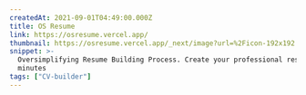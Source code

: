 ```yaml
---
createdAt: 2021-09-01T04:49:00.000Z
title: OS Resume
link: https://osresume.vercel.app/
thumbnail: https://osresume.vercel.app/_next/image?url=%2Ficon-192x192.png&w=32&q=75
snippet: >-
  Oversimplifying Resume Building Process. Create your professional resume in 15
  minutes
tags: ["CV-builder"]
---
```

